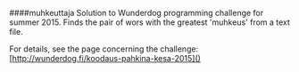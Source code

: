 ####muhkeuttaja
Solution to Wunderdog programming challenge for summer 2015. Finds the pair of wors with the greatest 'muhkeus' from a text file. 

For details, see the page concerning the challenge:
[http://wunderdog.fi/koodaus-pahkina-kesa-2015]()
